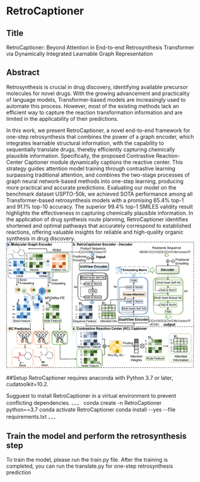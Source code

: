 # RetroCaptioner

## Title
RetroCaptioner: Beyond Attention in End-to-end Retrosynthesis Transformer via Dynamically Integrated Learnable Graph Representation
## Abstract
Retrosynthesis is crucial in drug discovery, identifying available precursor molecules for novel drugs. With the growing advancement and practicality of language models, Transformer-based models are increasingly used to automate this process. However, most of the existing methods lack an efficient way to capture the reaction transformation information and are limited in the applicability of their predictions. 

In this work, we present RetroCaptioner, a novel end-to-end framework for one-step retrosynthesis that combines the power of a graph encoder, which integrates learnable structural information, with the capability to sequentially translate drugs, thereby efficiently capturing chemically plausible information. Specifically, the proposed Contrastive Reaction-Center Captioner module dynamically captions the reactive center. This strategy guides attention model training through contrastive learning surpassing traditional attention, and combines the two-stage processes of graph neural network-based methods into one-step learning, producing more practical and accurate predictions. Evaluating our model on the benchmark dataset USPTO-50k, we achieved SOTA performance among all Transformer-based retrosynthesis models with a promising 65.4% top-1 and 91.1% top-10 accuracy. The superior 99.4% top-1 SMILES validity result highlights the effectiveness in capturing chemically plausible information. In the application of drug synthesis route planning, RetroCaptioner identifies shortened and optimal pathways that accurately correspond to established reactions, offering valuable insights for reliable and high-quality organic synthesis in drug discovery.
![image](model.png)

##Setup
RetroCaptioner requires anaconda with Python 3.7 or later, cudatoolkit=10.2.

Sugguest to install RetroCaptioner in a virtual environment to prevent conflicting dependencies.
、、、
conda create -n RetroCaptioner python==3.7
conda activate RetroCaptioner
conda install --yes --file requirements.txt
、、、


## Train the model and perform the retrosynthesis step
To train the model, please run the train.py file. After the training is completed, you can run the translate.py for one-step retrosynthesis prediction
